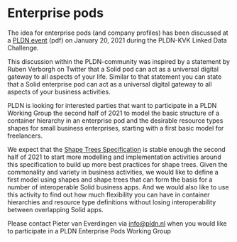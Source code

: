 # Enterprise pods

The idea for enterprise pods (and company profiles) has been discussed at a [PLDN event](https://www.pldn.nl/file_auth.php/pilod/2/20/20210120_KVK_Linked_Data_Challenge_-_Solid_Bedrijfsprofiel.pdf) (pdf) on January 20, 2021 during the PLDN-KVK Linked Data Challenge.

This discussion within the PLDN-community was inspired by a statement by Ruben Verborgh on Twitter that a Solid pod can act as a universal digital gateway to all aspects of your life. Similar to that statement you can state that a Solid enterprise pod can act as a universal digital gateway to all aspects of your business activities.

PLDN is looking for interested parties that want to participate in a PLDN Working Group the second half of 2021 to model the basic structure of a container hierarchy in an enterprise pod and the desirable resource types shapes for small business enterprises, starting with a first basic model for freelancers.

We expect that the [Shape Trees Specification](https://shapetrees.org/TR/specification/) is stable enough the second half of 2021 to start more modelling and implementation activities around this specification to build up more best practices for shape trees. Given the commonality and variety in business activities, we would like to define a first model using shapes and shape trees that can form the basis for a number of interoperable Solid business apps. And we would also like to use this activity to find out how much flexibility you can have in container hierarchies and resource type definitions without losing interoperability between overlapping Solid apps.

Please contact Pieter van Everdingen via info@pldn.nl when you would like to participate in a PLDN Enterprise Pods Working Group

